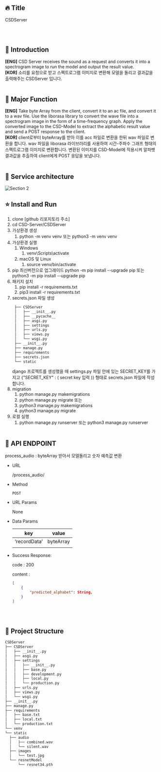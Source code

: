 ## 🔥 Title
CSDServer

<br><br>
## :raised_hands: Introduction
**[ENG]**
CSD Server receives the sound as a request and converts it into a spectrogram image to run the model and output the result value.
<br>
**[KOR]**
소리를 요청으로 받고 스펙트로그램 이미지로 변환해 모델을 돌리고 결과값을 출력해주는 CSDServer 입니다. 
<br><br>

## 💪 Major Function
**[ENG]**
Take byte Array from the client, convert it to an ac file, and convert it to a wav file.
Use the liborasa library to convert the wave file into a spectrogram image in the form of a time-frequency graph.
Apply the converted image to the CSD-Model to extract the alphabetic result value and send a POST response to the client.
<br>
**[KOR]**
client로부터 byteArray를 받아 이를 acc 파일로 변환을 한뒤 wav 파일로 변환을 합니다. 
wav 파일을 liborasa 라이브러리를 사용하여 시간-주파수 그래프 형태의 스펙트로그램 이미지로 변환합니다. 
변환된 이미지를 CSD-Model에 적용시켜 알파벳 결과값을 추출하여 client에게 POST 응답을 보냅니다.
<br><br>

## 🔗 Service architecture
![Section 2](https://github.com/CAP-JJANG/CSD-Server/assets/100428958/acb1085a-0716-4191-9acf-5e6d17eab4c9)

## ⭐️ Install and Run
1. clone [github 리포지토리 주소]
2. cd CSD-Server/CSDServer
3. 가상환경 생성
    1. python -m venv venv 또는 python3 -m venv venv
4. 가상환경 실행
    1. Windows
        1. venv\Scripts\activate
    2. macOS 및 Linux
        1. source venv/bin/activate
5. pip 최신버전으로 업그레이드
   python -m pip install --upgrade pip
    또는
   python3 -m pip install --upgrade pip
6. 패키지 설치
    1. pip install -r requirements.txt
    2. pip3 install -r requirements.txt <br>
7. secrets.json 파일 생성
   ```bash
    ├── CSDServer
    │   ├── __init__.py
    │   ├── __pycache__
    │   ├── asgi.py
    │   ├── settings
    │   ├── urls.py
    │   ├── views.py
    │   └── wsgi.py
    ├── __init__.py
    ├── manage.py
    ├── requirements
    ├── secrets.json
    └── static
    ```
   django 프로젝트를 생성했을 때 settings.py 파일 안에 있는 SECRET_KEY를 가지고 
    {"SECRET_KEY" : ( secret key 입력 )} 형태로 secrets.json 파일에 작성합니다. 
8. migration
    1. python manage.py makemigrations
    2. python manage.py migrate
    또는
    1. python3 manage.py makemigrations
    2. python3 manage.py migrate
10. 로컬 실행
    1. python manage.py runserver 또는 python3 manage.py runserver
<br><br>
## 👏 API ENDPOINT
process_audio
: byteArray 받아서 모델돌리고 숫자 예측값 변환
- URL
    
    /process_audio/
    
- Method
    
    `POST`
    
- URL Params
    
    None
    
- Data Params
    
    
    | key | value |
    | --- | --- |
    | ‘recordData’ | byteArray |
    |  |  |
    
- Success Response:
    
    code : 200
    
    content : 
    
    ```json
    [
    	{
    		"predicted_alphabet": String,
    	}
    ]
    ```
    
<br><br>
## 🔗 Project Structure
  ```bash
CSDServer
├── CSDServer
│   ├── __init__.py
│   ├── asgi.py
│   ├── settings
│   │   ├── __init__.py
│   │   ├── base.py
│   │   ├── development.py
│   │   ├── local.py
│   │   └── production.py
│   ├── urls.py
│   ├── views.py
│   └── wsgi.py
├── __init__.py
├── manage.py
├── requirements
│   ├── base.txt
│   ├── local.txt
│   └── production.txt
└── venv
└── static
    ├── audio
    │   ├── combined.wav
    │   └── silent.wav
    ├── images
    │   └── test.jpg
    └── resnetModel
        └── resnet34.pth
```
